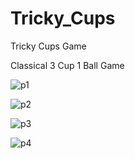 # Tricky_Cups
Tricky Cups Game

Classical 3 Cup 1 Ball Game

![p1](https://user-images.githubusercontent.com/102873989/168628140-6c4e464d-a492-4cf0-b39e-712298c9633d.PNG)

![p2](https://user-images.githubusercontent.com/102873989/168628153-3260dd2a-7ece-4805-bcc0-54c3c5344464.PNG)

![p3](https://user-images.githubusercontent.com/102873989/168628206-5109ac5a-d1fc-499f-ab31-9c24762959d5.png)

![p4](https://user-images.githubusercontent.com/102873989/168628210-182dbc6d-9b77-4892-9308-218b35de1b6e.PNG)


